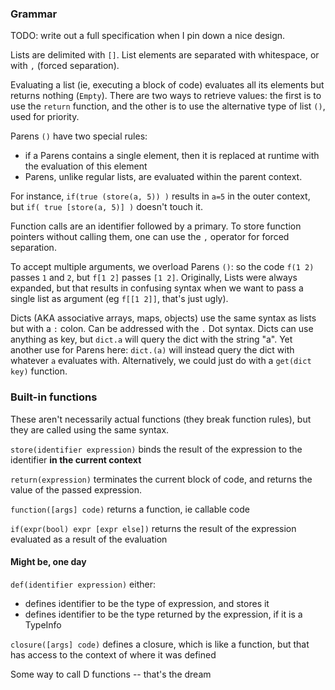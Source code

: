 
### Grammar

TODO: write out a full specification when I pin down a nice design.

Lists are delimited with `[]`. List elements are separated with whitespace, or
with `,` (forced separation).

Evaluating a list (ie, executing a block of code) evaluates all its elements but
returns nothing (`Empty`). There are two ways to retrieve values: the first is
to use the `return` function, and the other is to use the alternative type of
list `()`, used for priority.

Parens `()` have two special rules: 
 - if a Parens contains a single element, then it is replaced at runtime with
   the evaluation of this element
 - Parens, unlike regular lists, are evaluated within the parent context.

For instance, `if(true (store(a, 5)) )` results in `a=5` in the outer context,
but `if( true [store(a, 5)] )` doesn't touch it.



Function calls are an identifier followed by a primary. To store function
pointers without calling them, one can use the `,` operator for forced
separation.

To accept multiple arguments, we overload Parens `()`: so the code `f(1 2)`
passes `1` and `2`, but `f[1 2]` passes `[1 2]`. Originally, Lists were always
expanded, but that results in confusing syntax when we want to pass a single
list as argument (eg `f[[1 2]]`, that's just ugly).

Dicts (AKA associative arrays, maps, objects) use the same syntax as lists but
with a `:` colon. Can be addressed with the `.` Dot syntax. Dicts can use
anything as key, but `dict.a` will query the dict with the string "a". Yet
another use for Parens here: `dict.(a)` will instead query the dict with
whatever `a` evaluates with. Alternatively, we could just do with a
`get(dict key)` function.

### Built-in functions

These aren't necessarily actual functions (they break function rules), but they
are called using the same syntax.

`store(identifier expression)` binds the result of the expression to the
identifier **in the current context**

`return(expression)` terminates the current block of code, and returns the
value of the passed expression.

`function([args] code)` returns a function, ie callable code

`if(expr(bool) expr [expr else])` returns the result of the expression evaluated
as a result of the evaluation

#### Might be, one day

`def(identifier expression)` either:
 - defines identifier to be the type of expression, and stores it
 - defines identifier to be the type returned by the expression, if it is a
   TypeInfo
   
`closure([args] code)` defines a closure, which is like a function, but that
has access to the context of where it was defined

Some way to call D functions -- that's the dream